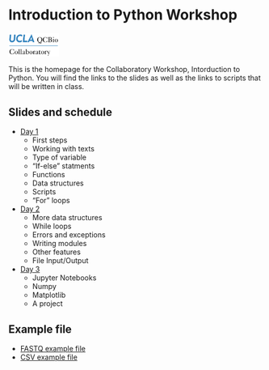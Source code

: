 
# Introduction to Python Workshop
<img src="materials/qcbCollaboratory_logo.png" width="100" />

This is the homepage for the Collaboratory Workshop, Intorduction to Python. You will find the links to the slides as well as the links to scripts that will be written in class.

## Slides and schedule

* [Day 1](https://drive.google.com/file/d/1WyPKtfA22jBYuFUO90TFAjBb3i8dm4O5/view?usp=sharing)
	* First steps
	* Working with texts
	* Type of variable
	* “If-else” statments
	* Functions
	* Data structures
	* Scripts
	* “For” loops	
* [Day 2](https://drive.google.com/file/d/1udD_ZZfsFIeEoF5tKIqSCyj2xeMs8BRL/view?usp=sharing)
	* More data structures
	* While loops
	* Errors and exceptions
	* Writing modules
	* Other features
	* File Input/Output
* [Day 3](https://drive.google.com/open?id=1bgO1QYIyTxgxm7ZNnzPAOBNlABQ3gA7F)
	* Jupyter Notebooks
	* Numpy
	* Matplotlib
	* A project


## Example file

* [FASTQ example file](./materials/scripts/example.fastq)
* [CSV example file](./materials/data.csv)
